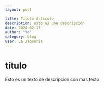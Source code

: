 ```yaml
---
layout: post

title: Titulo Articulo
description: esto es una descripcion
date: 2024-02-17
author: "Yo"
category: blog
user: La Jaquería
---
```


# título

Esto es un texto de descripcion con mas texto
